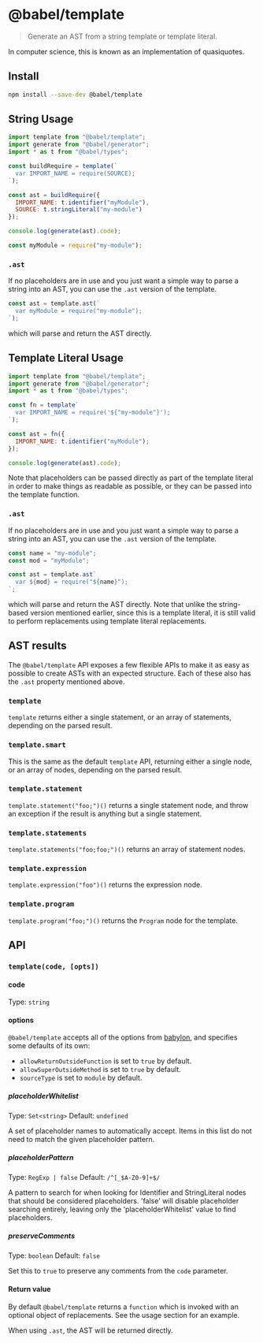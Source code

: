 # @babel/template

> Generate an AST from a string template or template literal.

In computer science, this is known as an implementation of quasiquotes.

## Install

```sh
npm install --save-dev @babel/template
```

## String Usage

```js
import template from "@babel/template";
import generate from "@babel/generator";
import * as t from "@babel/types";

const buildRequire = template(`
  var IMPORT_NAME = require(SOURCE);
`);

const ast = buildRequire({
  IMPORT_NAME: t.identifier("myModule"),
  SOURCE: t.stringLiteral("my-module")
});

console.log(generate(ast).code);
```

```js
const myModule = require("my-module");
```

### `.ast`

If no placeholders are in use and you just want a simple way to parse a
string into an AST, you can use the `.ast` version of the template.

```js
const ast = template.ast(`
  var myModule = require("my-module");
`);
```
which will parse and return the AST directly.


## Template Literal Usage

```js
import template from "@babel/template";
import generate from "@babel/generator";
import * as t from "@babel/types";

const fn = template`
  var IMPORT_NAME = require('${"my-module"}');
`);

const ast = fn({
  IMPORT_NAME: t.identifier("myModule");
});

console.log(generate(ast).code);
```

Note that placeholders can be passed directly as part of the template literal
in order to make things as readable as possible, or they can be passed into
the template function.

### `.ast`

If no placeholders are in use and you just want a simple way to parse a
string into an AST, you can use the `.ast` version of the template.

```js
const name = "my-module";
const mod = "myModule";

const ast = template.ast`
  var ${mod} = require("${name}");
`;
```
which will parse and return the AST directly. Note that unlike the string-based
version mentioned earlier, since this is a template literal, it is still
valid to perform replacements using template literal replacements.


## AST results

The `@babel/template` API exposes a few flexible APIs to make it as easy as
possible to create ASTs with an expected structure. Each of these also has
the `.ast` property mentioned above.

### `template`

`template` returns either a single statement, or an array of
statements, depending on the parsed result.

### `template.smart`

This is the same as the default `template` API, returning either a single
node, or an array of nodes, depending on the parsed result.

### `template.statement`

`template.statement("foo;")()` returns a single statement node, and throw
an exception if the result is anything but a single statement.

### `template.statements`

`template.statements("foo;foo;")()` returns an array of statement nodes.

### `template.expression`

`template.expression("foo")()` returns the expression node.

### `template.program`

`template.program("foo;")()` returns the `Program` node for the template.


## API

### `template(code, [opts])`

#### code

Type: `string`

#### options

`@babel/template` accepts all of the options from [babylon](https://github.com/babel/babel/tree/master/packages/babylon), and specifies
some defaults of its own:

* `allowReturnOutsideFunction` is set to `true` by default.
* `allowSuperOutsideMethod` is set to `true` by default.
* `sourceType` is set to `module` by default.

##### placeholderWhitelist

Type: `Set<string>`
Default: `undefined`

A set of placeholder names to automatically accept. Items in this list do
not need to match the given placeholder pattern.

##### placeholderPattern

Type: `RegExp | false`
Default: `/^[_$A-Z0-9]+$/`

A pattern to search for when looking for Identifier and StringLiteral
nodes that should be considered placeholders.
'false' will disable placeholder searching entirely, leaving only the
'placeholderWhitelist' value to find placeholders.

##### preserveComments

Type: `boolean`
Default: `false`

Set this to `true` to preserve any comments from the `code` parameter.

#### Return value

By default `@babel/template` returns a `function` which is invoked with an
optional object of replacements. See the usage section for an example.

When using `.ast`, the AST will be returned directly.

[babylon]: https://github.com/babel/babylon#options
